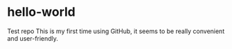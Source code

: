 # hello-world
Test repo
This  is my first time using GitHub, it seems to be really convenient and user-friendly.
